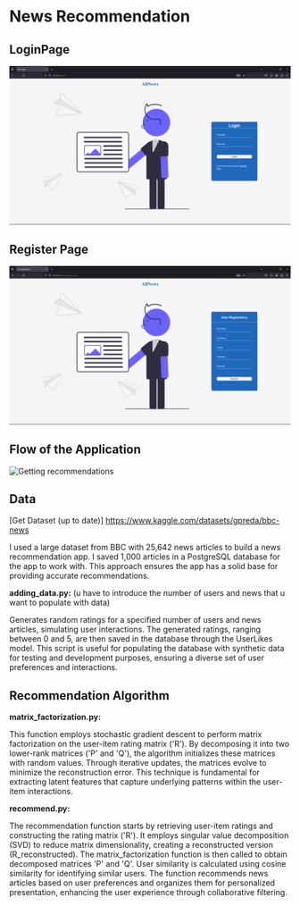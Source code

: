 # News Recommendation


## LoginPage


![Login Page](NewsRecommendation/loginPage.png)

## Register Page

![Register Page](NewsRecommendation/registerPage.png)

## Flow of the Application

![Getting recommendations](NewsRecommendation/NewsRecommendation.gif)

## Data

[Get Dataset (up to date)] https://www.kaggle.com/datasets/gpreda/bbc-news

I used a large dataset from BBC with 25,642 news articles to build a news recommendation app. I saved 1,000 articles in a PostgreSQL database for the app to work with. This approach ensures the app has a solid base for providing accurate recommendations.

**adding_data.py:** (u have to introduce the number of users and news that u want to populate with data)

Generates random ratings for a specified number of users and news articles, simulating user interactions. The generated ratings, ranging between 0 and 5, are then saved in the database through the UserLikes model. This script is useful for populating the database with synthetic data for testing and development purposes, ensuring a diverse set of user preferences and interactions.

## Recommendation Algorithm 

**matrix_factorization.py:**

This function employs stochastic gradient descent to perform matrix factorization on the user-item rating matrix ('R'). By decomposing it into two lower-rank matrices ('P' and 'Q'), the algorithm initializes these matrices with random values. Through iterative updates, the matrices evolve to minimize the reconstruction error. This technique is fundamental for extracting latent features that capture underlying patterns within the user-item interactions.

**recommend.py:**

The recommendation function starts by retrieving user-item ratings and constructing the rating matrix ('R'). It employs singular value decomposition (SVD) to reduce matrix dimensionality, creating a reconstructed version (R_reconstructed). The matrix_factorization function is then called to obtain decomposed matrices 'P' and 'Q'. User similarity is calculated using cosine similarity for identifying similar users. The function recommends news articles based on user preferences and organizes them for personalized presentation, enhancing the user experience through collaborative filtering.
